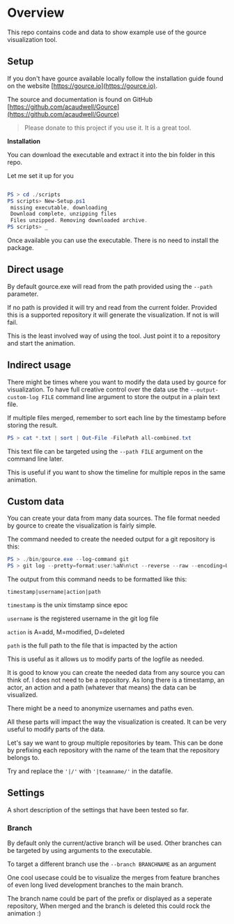 # Overview

This repo contains code and data to show example use of the gource visualization tool.

## Setup

If you don't have gource available locally follow the installation guide found on the website [https://gource.io](https://gource.io).

The source and documentation is found on GitHub [https://github.com/acaudwell/Gource](https://github.com/acaudwell/Gource)

> Please donate to this project if you use it. It is a great tool.

**Installation**

You can download the executable and extract it into the bin folder in this repo.

Let me set it up for you

~~~powershell

PS > cd ./scripts
PS scripts> New-Setup.ps1
 missing executable, downloading
 Download complete, unzipping files
 Files unzipped. Removing downloaded archive.
PS scripts> _ 
~~~

Once available you can use the executable. There is no need to install the package.

## Direct usage

By default gource.exe will read from the path provided using the `--path` parameter.

If no path is provided it will try and read from the current folder. Provided this is a supported repository it will generate the visualization. If not is will fail.

This is the least involved way of using the tool. Just point it to a repository and start the animation.

## Indirect usage

There might be times where you want to modify the data used by gource for visualization.
To have full creative control over the data use the `--output-custom-log FILE` command line argument to store the output in a plain text file.

If multiple files merged, remember to sort each line by the timestamp before storing the result.

~~~powershell
PS > cat *.txt | sort | Out-File -FilePath all-combined.txt 
~~~

This text file can be targeted using the `--path FILE` argument on the command line later.

This is useful if you want to show the timeline for multiple repos in the same animation.

## Custom data

You can create your data from many data sources. The file format needed by gource to create the visualization is fairly simple.

The command needed to create the needed output for a git repository is this:

~~~powershell
PS > ./bin/gource.exe --log-command git
PS > git log --pretty=format:user:%aN%n%ct --reverse --raw --encoding=UTF-8 --no-renames --no-show-signature

~~~

The output from this command needs to be formatted like this:

~~~csv
timestamp|username|action|path
~~~

`timestamp` is the unix timstamp since epoc

`username` is the registered username in the git log file

`action` is A=add, M=modified, D=deleted

`path` is the full path to the file that is impacted by the action

This is useful as it allows us to modify parts of the logfile as needed.

It is good to know you can create the needed data from any source you can think of. I does not need to be a repository. As long there is a timestamp, an actor, an action and a path (whatever that means) the data can be visualized.

There might be a need to anonymize usernames and paths even.

All these parts will impact the way the visualization is created. It can be very useful to modify parts of the data.

Let's say we want to group multiple repositories by team. This can be done by prefixing each repository with the name of the team that the repository belongs to.

Try and replace the `'|/'` with `'|teamname/'` in the datafile.

## Settings

A short description of the settings that have been tested so far.

### Branch

By default only the current/active branch will be used. Other branches can be targeted by using arguments to the executable.

To target a different branch use the `--branch BRANCHNAME` as an argument

One cool usecase could be to visualize the merges from feature branches of even long lived development branches to the main branch.

The branch name could be part of the prefix or displayed as a seperate repository, When merged and the branch is deleted this could rock the animation :)
